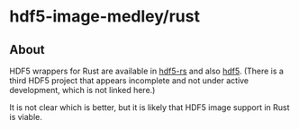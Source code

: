 # hdf5-image-medley/rust

## About

HDF5 wrappers for Rust are available in
[hdf5-rs](https://github.com/aldanor/hdf5-rs) and also
[hdf5](https://github.com/stainless-steel/hdf5).  (There is a third HDF5
project that appears incomplete and not under active development, which is
not linked here.)

It is not clear which is better, but it is likely that HDF5 image support
in Rust is viable.
